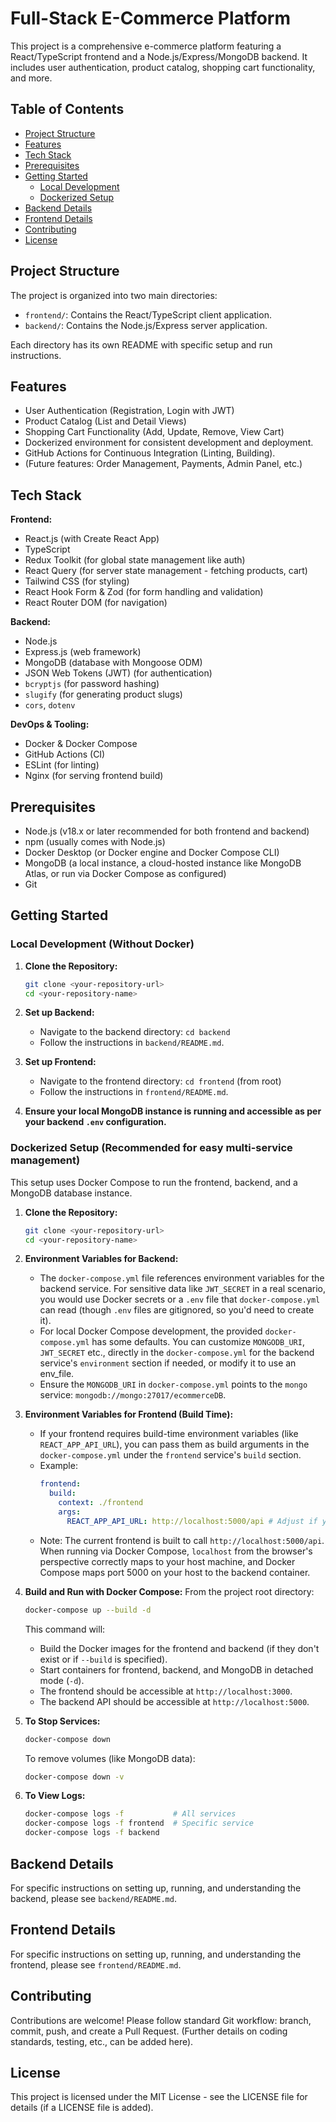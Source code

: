 # Full-Stack E-Commerce Platform

This project is a comprehensive e-commerce platform featuring a React/TypeScript frontend and a Node.js/Express/MongoDB backend. It includes user authentication, product catalog, shopping cart functionality, and more.

## Table of Contents

- [Project Structure](#project-structure)
- [Features](#features)
- [Tech Stack](#tech-stack)
- [Prerequisites](#prerequisites)
- [Getting Started](#getting-started)
  - [Local Development](#local-development)
  - [Dockerized Setup](#dockerized-setup)
- [Backend Details](#backend-details)
- [Frontend Details](#frontend-details)
- [Contributing](#contributing)
- [License](#license)

## Project Structure

The project is organized into two main directories:

-   `frontend/`: Contains the React/TypeScript client application.
-   `backend/`: Contains the Node.js/Express server application.

Each directory has its own README with specific setup and run instructions.

## Features

-   User Authentication (Registration, Login with JWT)
-   Product Catalog (List and Detail Views)
-   Shopping Cart Functionality (Add, Update, Remove, View Cart)
-   Dockerized environment for consistent development and deployment.
-   GitHub Actions for Continuous Integration (Linting, Building).
-   (Future features: Order Management, Payments, Admin Panel, etc.)

## Tech Stack

**Frontend:**

-   React.js (with Create React App)
-   TypeScript
-   Redux Toolkit (for global state management like auth)
-   React Query (for server state management - fetching products, cart)
-   Tailwind CSS (for styling)
-   React Hook Form & Zod (for form handling and validation)
-   React Router DOM (for navigation)

**Backend:**

-   Node.js
-   Express.js (web framework)
-   MongoDB (database with Mongoose ODM)
-   JSON Web Tokens (JWT) (for authentication)
-   `bcryptjs` (for password hashing)
-   `slugify` (for generating product slugs)
-   `cors`, `dotenv`

**DevOps & Tooling:**

-   Docker & Docker Compose
-   GitHub Actions (CI)
-   ESLint (for linting)
-   Nginx (for serving frontend build)

## Prerequisites

-   Node.js (v18.x or later recommended for both frontend and backend)
-   npm (usually comes with Node.js)
-   Docker Desktop (or Docker engine and Docker Compose CLI)
-   MongoDB (a local instance, a cloud-hosted instance like MongoDB Atlas, or run via Docker Compose as configured)
-   Git

## Getting Started

### Local Development (Without Docker)

1.  **Clone the Repository:**
    ```bash
    git clone <your-repository-url>
    cd <your-repository-name>
    ```

2.  **Set up Backend:**
    -   Navigate to the backend directory: `cd backend`
    -   Follow the instructions in `backend/README.md`.

3.  **Set up Frontend:**
    -   Navigate to the frontend directory: `cd frontend` (from root)
    -   Follow the instructions in `frontend/README.md`.

4.  **Ensure your local MongoDB instance is running and accessible as per your backend `.env` configuration.**

### Dockerized Setup (Recommended for easy multi-service management)

This setup uses Docker Compose to run the frontend, backend, and a MongoDB database instance.

1.  **Clone the Repository:**
    ```bash
    git clone <your-repository-url>
    cd <your-repository-name>
    ```

2.  **Environment Variables for Backend:**
    *   The `docker-compose.yml` file references environment variables for the backend service. For sensitive data like `JWT_SECRET` in a real scenario, you would use Docker secrets or a `.env` file that `docker-compose.yml` can read (though `.env` files are gitignored, so you'd need to create it).
    *   For local Docker Compose development, the provided `docker-compose.yml` has some defaults. You can customize `MONGODB_URI`, `JWT_SECRET` etc., directly in the `docker-compose.yml` for the backend service's `environment` section if needed, or modify it to use an env_file.
    *   Ensure the `MONGODB_URI` in `docker-compose.yml` points to the `mongo` service: `mongodb://mongo:27017/ecommerceDB`.

3.  **Environment Variables for Frontend (Build Time):**
    *   If your frontend requires build-time environment variables (like `REACT_APP_API_URL`), you can pass them as build arguments in the `docker-compose.yml` under the `frontend` service's `build` section.
    *   Example:
        ```yaml
        frontend:
          build:
            context: ./frontend
            args:
              REACT_APP_API_URL: http://localhost:5000/api # Adjust if your setup differs
        ```
    *   Note: The current frontend is built to call `http://localhost:5000/api`. When running via Docker Compose, `localhost` from the browser's perspective correctly maps to your host machine, and Docker Compose maps port 5000 on your host to the backend container.

4.  **Build and Run with Docker Compose:**
    From the project root directory:
    ```bash
    docker-compose up --build -d
    ```
    This command will:
    -   Build the Docker images for the frontend and backend (if they don't exist or if `--build` is specified).
    -   Start containers for frontend, backend, and MongoDB in detached mode (`-d`).
    -   The frontend should be accessible at `http://localhost:3000`.
    -   The backend API should be accessible at `http://localhost:5000`.

5.  **To Stop Services:**
    ```bash
    docker-compose down
    ```
    To remove volumes (like MongoDB data):
    ```bash
    docker-compose down -v
    ```

6.  **To View Logs:**
    ```bash
    docker-compose logs -f           # All services
    docker-compose logs -f frontend  # Specific service
    docker-compose logs -f backend
    ```

## Backend Details

For specific instructions on setting up, running, and understanding the backend, please see `backend/README.md`.

## Frontend Details

For specific instructions on setting up, running, and understanding the frontend, please see `frontend/README.md`.

## Contributing

Contributions are welcome! Please follow standard Git workflow: branch, commit, push, and create a Pull Request. (Further details on coding standards, testing, etc., can be added here).

## License

This project is licensed under the MIT License - see the LICENSE file for details (if a LICENSE file is added).
